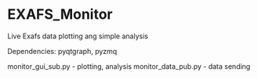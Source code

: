 # EXAFS_Monitor
Live Exafs data plotting ang simple analysis

Dependencies: pyqtgraph, pyzmq


monitor_gui_sub.py - plotting, analysis
monitor_data_pub.py - data sending 

